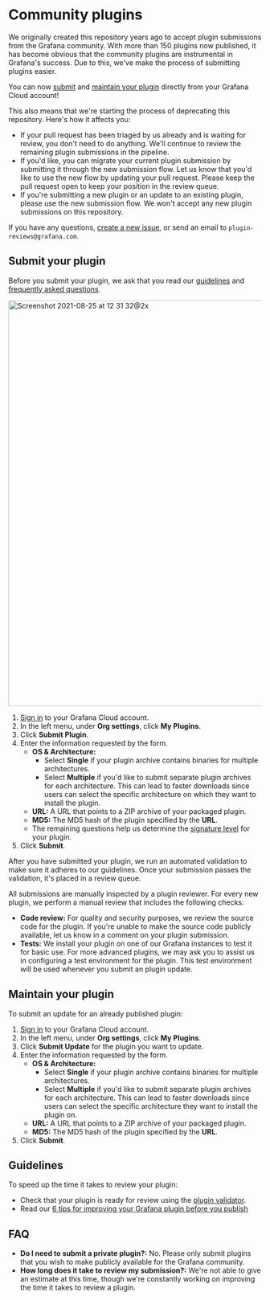 # Community plugins

We originally created this repository years ago to accept plugin submissions from the Grafana community. With more than 150 plugins now published, it has become obvious that the community plugins are instrumental in Grafana's success. Due to this, we've make the process of submitting plugins easier.

You can now [submit](#submit-your-plugin) and [maintain your plugin](#maintain-your-plugin) directly from your Grafana Cloud account!

This also means that we're starting the process of deprecating this repository. Here's how it affects you:

- If your pull request has been triaged by us already and is waiting for review, you don't need to do anything. We'll continue to review the remaining plugin submissions in the pipeline.
- If you'd like, you can migrate your current plugin submission by submitting it through the new submission flow. Let us know that you'd like to use the new flow by updating your pull request. Please keep the pull request open to keep your position in the review queue.
- If you're submitting a new plugin or an update to an existing plugin, please use the new submission flow. We won't accept any new plugin submissions on this repository.

If you have any questions, [create a new issue](https://github.com/grafana/grafana-plugin-repository/issues/new), or send an email to  `plugin-reviews@grafana.com`.

## Submit your plugin

Before you submit your plugin, we ask that you read our [guidelines](#guidelines) and [frequently asked questions](#faq).

<img width="808" alt="Screenshot 2021-08-25 at 12 31 32@2x" src="https://user-images.githubusercontent.com/8396880/130775117-b7839641-b418-4ae8-8a25-16f7a4929599.png">

1. [Sign in](https://grafana.com/auth/sign-in) to your Grafana Cloud account.
1. In the left menu, under **Org settings**, click **My Plugins**.
1. Click **Submit Plugin**.
1. Enter the information requested by the form.
	- **OS & Architecture:** 
		- Select **Single** if your plugin archive contains binaries for multiple architectures.
		- Select **Multiple** if you'd like to submit separate plugin archives for each architecture. This can lead to faster downloads since users can select the specific architecture on which they want to install the plugin.
	- **URL:** A URL that points to a ZIP archive of your packaged plugin.
	- **MD5:** The MD5 hash of the plugin specified by the **URL**.
	- The remaining questions help us determine the [signature level](https://grafana.com/docs/grafana/latest/plugins/plugin-signatures/#plugin-signature-levels) for your plugin.
1. Click **Submit**.

After you have submitted your plugin, we run an automated validation to make sure it adheres to our guidelines. Once your submission passes the validation, it's placed in a review queue. 

All submissions are manually inspected by a plugin reviewer. For every new plugin, we perform a manual review that includes the following checks:

- **Code review:** For quality and security purposes, we review the source code for the plugin. If you're unable to make the source code publicly available, let us know in a comment on your plugin submission.
- **Tests:** We install your plugin on one of our Grafana instances to test it for basic use. For more advanced plugins, we may ask you to assist us in configuring a test environment for the plugin. This test environment will be used whenever you submit an plugin update.

## Maintain your plugin

To submit an update for an already published plugin:

1. [Sign in](https://grafana.com/auth/sign-in) to your Grafana Cloud account.
1. In the left menu, under **Org settings**, click **My Plugins**.
1. Click **Submit Update** for the plugin you want to update.
1. Enter the information requested by the form.
	- **OS & Architecture:** 
		- Select **Single** if your plugin archive contains binaries for multiple architectures.
		- Select **Multiple** if you'd like to submit separate plugin archives for each architecture. This can lead to faster downloads since users can select the specific architecture they want to install the plugin on.
	- **URL:** A URL that points to a ZIP archive of your packaged plugin.
	- **MD5:** The MD5 hash of the plugin specified by the **URL**.
1. Click **Submit**.

## Guidelines

To speed up the time it takes to review your plugin:

- Check that your plugin is ready for review using the [plugin validator](https://plugin-validator.grafana.net).
- Read our [6 tips for improving your Grafana plugin before you publish](https://grafana.com/blog/2021/01/21/6-tips-for-improving-your-grafana-plugin-before-you-publish/)

## FAQ

- **Do I need to submit a private plugin?:** No. Please only submit plugins that you wish to make publicly available for the Grafana community.
- **How long does it take to review my submission?:** We're not able to give an estimate at this time, though we're constantly working on improving the time it takes to review a plugin. 
